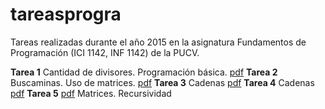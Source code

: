

# tareasprogra
Tareas realizadas durante el año 2015 en la asignatura Fundamentos de Programación (ICI 1142, INF 1142) de la PUCV.

**Tarea 1**
Cantidad de divisores. Programación básica.
[pdf](tarea1/tarea1_1s_2015.pdf)
**Tarea 2**
Buscaminas. Uso de matrices.
[pdf](tarea2/tarea2_1s_2015.pdf)
**Tarea 3**
Cadenas
[pdf](tarea3/tarea3_1s_2015.pdf)
**Tarea 4**
Cadenas
[pdf](tarea4/tarea4_1s_2015.pdf)
**Tarea 5**
[pdf](tarea5/tarea5_1s_2015.pdf)
Matrices. Recursividad